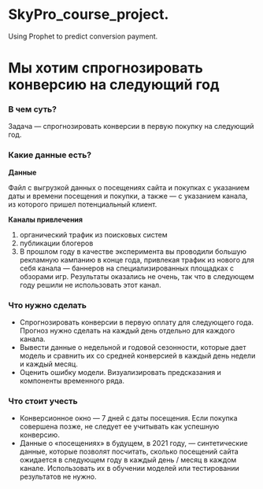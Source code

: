 # SkyPro_course_project.
Using Prophet to predict conversion payment.

 # Мы хотим спрогнозировать  конверсию на следующий год

### В чем суть?

Задача — спрогнозировать конверсии в первую покупку на следующий год.

### Какие данные есть?

**Данные**

Файл с выгрузкой данных о посещениях сайта и покупках с указанием даты и времени посещения и покупки, а также — с указанием канала, из которого пришел потенциальный клиент. 

**Каналы привлечения**

1. органический трафик из поисковых систем
2. публикации блогеров
3. В прошлом году в качестве эксперимента вы проводили большую рекламную кампанию в конце года, привлекая трафик из нового для себя канала — баннеров на специализированных площадках с обзорами игр. Результаты оказались не очень, так что в следующем году решили не использовать этот канал.

### Что нужно сделать

- Спрогнозировать конверсии в первую оплату для следующего года. Прогноз нужно сделать на каждый день отдельно для каждого канала.
- Вывести данные о недельной и годовой сезонности, которые дает модель и сравнить их со средней конверсией в каждый день недели и каждый месяц.
- Оценить ошибку модели. Визуализировать предсказания и компоненты временного ряда.

### Что стоит учесть

- Конверсионное окно — 7 дней с даты посещения. Если покупка совершена позже, не следует ее учитывать как успешную конверсию.
- Данные о «посещениях» в будущем, в 2021 году, — синтетические данные, которые позволят посчитать, сколько посещений сайта ожидается в следующем году в каждый день / месяц в каждом канале. Использовать их в обучении моделей или тестировании результатов не нужно.
